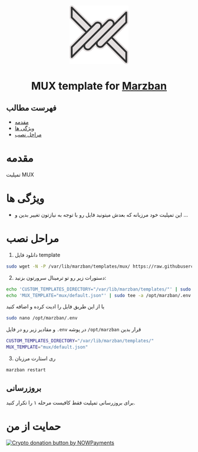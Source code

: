<p align="center">
  <a href="https://github.com/oXIIIo/marzban-template/" target="_blank" rel="noopener noreferrer">
    <picture>
      <source media="(prefers-color-scheme: dark)" srcset="https://raw.githubusercontent.com/Gozargah/Marzban-docs/master/screenshots/logo-dark.png">
      <img width="160" height="160" src="https://raw.githubusercontent.com/Gozargah/Marzban-docs/master/screenshots/logo-dark.png">
    </picture>
  </a>
</p>
<h1 align="center"/>MUX template for <a href="https://github.com/Gozargah/Marzban">Marzban</a></h1>

## فهرست مطالب
- [مقدمه](#مقدمه)
- [ویژگی‌ ها](#ویژگی-ها)
- [مراحل نصب](#مراحل-نصب)

# مقدمه
تمپلیت MUX

# ویژگی ها
- این تمپلیت خود مرزبانه که بعدش میتونید فایل رو با توجه به نیازتون تغییر بدین
و ...

# مراحل نصب
1. دانلود فایل template
```sh
sudo wget -N -P /var/lib/marzban/templates/mux/ https://raw.githubusercontent.com/WhyMan1/marzban-template/master/mux/default.json
```
2. دستورات زیر رو تو ترمینال سرورتون بزنید:
```sh
echo 'CUSTOM_TEMPLATES_DIRECTORY="/var/lib/marzban/templates/"' | sudo tee -a /opt/marzban/.env
echo 'MUX_TEMPLATE="mux/default.json"' | sudo tee -a /opt/marzban/.env
```
یا از این طریق فایل را ادیت کرده و اضافه کنید
```sh
sudo nano /opt/marzban/.env
```
و مقادیر زیر رو در فایل `.env` در پوشه `/opt/marzban` قرار بدین
```sh
CUSTOM_TEMPLATES_DIRECTORY="/var/lib/marzban/templates/"
MUX_TEMPLATE="mux/default.json"
```

3. ری استارت مرزبان
```sh
marzban restart
```

## بروزرسانی
برای بروزرسانی تمپلیت فقط کافیست مرحله ۱ را تکرار کنید.


# حمایت از من

<a href="https://nowpayments.io/donation?api_key=WE3KFT5-2VKMNSF-N1P4YQ6-24N82ZA&source=lk_donation&medium=referral" target="_blank">
  <img src="https://nowpayments.io/images/embeds/donation-button-black.svg" alt="Crypto donation button by NOWPayments">
</a>